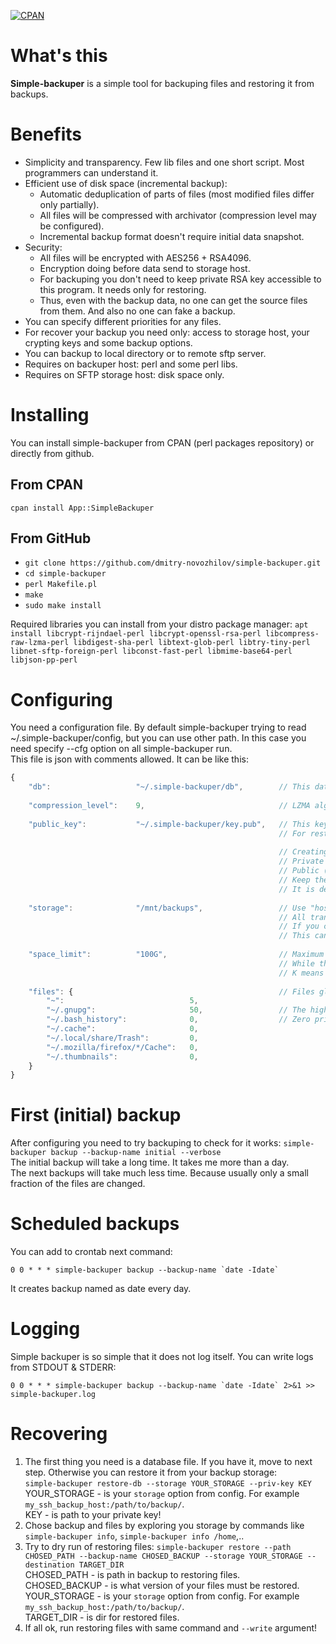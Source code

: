 [![CPAN](https://img.shields.io/cpan/v/App-SimpleBackuper.svg)](https://metacpan.org/release/App-SimpleBackuper)

# What's this
**Simple-backuper** is a simple tool for backuping files and restoring it from backups.

# Benefits
- Simplicity and transparency. Few lib files and one short script. Most programmers can understand it.
- Efficient use of disk space (incremental backup):
  - Automatic deduplication of parts of files (most modified files differ only partially).
  - All files will be compressed with archivator (compression level may be configured).
  - Incremental backup format doesn't require initial data snapshot.
- Security:
  - All files will be encrypted with AES256 + RSA4096.
  - Encryption doing before data send to storage host.
  - For backuping you don't need to keep private RSA key accessible to this program. It needs only for restoring.
  - Thus, even with the backup data, no one can get the source files from them. And also no one can fake a backup.
- You can specify different priorities for any files.
- For recover your backup you need only: access to storage host, your crypting keys and some backup options.
- You can backup to local directory or to remote sftp server.
- Requires on backuper host: perl and some perl libs.
- Requires on SFTP storage host: disk space only.

# Installing

You can install simple-backuper from CPAN (perl packages repository) or directly from github.

## From CPAN

`cpan install App::SimpleBackuper`

## From GitHub

- `git clone https://github.com/dmitry-novozhilov/simple-backuper.git`
- `cd simple-backuper`
- `perl Makefile.pl`
- `make`
- `sudo make install`

Required libraries you can install from your distro package manager:
`apt install libcrypt-rijndael-perl libcrypt-openssl-rsa-perl libcompress-raw-lzma-perl libdigest-sha-perl libtext-glob-perl libtry-tiny-perl libnet-sftp-foreign-perl libconst-fast-perl libmime-base64-perl libjson-pp-perl`

# Configuring

You need a configuration file. By default simple-backuper trying to read ~/.simple-backuper/config, but you can use other path.
In this case you need specify --cfg option on all simple-backuper run.  
This file is json with comments allowed. It can be like this:
```javascript
{
    "db":                   "~/.simple-backuper/db",        // This database file changes every new backup. ~/.simple-backuper/db - is a default value.
    
    "compression_level":    9,                              // LZMA algorythm supports levels 1 to 9
    
    "public_key":           "~/.simple-backuper/key.pub",   // This key using with "backup" command.
                                                            // For restore-db command you need to use private key of this public key.
                                                            
                                                            // Creating new pair of keys:
                                                            // Private (for restoring): openssl genrsa -out ~/.simple-backuper/key 4096
                                                            // Public (for backuping): openssl rsa -in ~/.simple-backuper/key -pubout > ~/.simple-backuper/key.pub
                                                            // Keep the private key as your most valuable asset. Copy it to a safe place.
                                                            // It is desirable not in the backup storage, otherwise it will make it possible to use the backup data for someone other than you.
    
    "storage":              "/mnt/backups",                 // Use "host:path" or "user@host:path" for remote SFTP storage.
                                                            // All transfered data already encrypted.
                                                            // If you choose SFTP, make sure that this SFTP server works without a password.
                                                            // This can be configured with ~/.ssh/ config and ssh key-based authorization.
    
    "space_limit":          "100G",                         // Maximum of disc space on storage.
                                                            // While this limit has been reached, simple-backuper deletes the oldest and lowest priority file.
                                                            // K means kilobytes, M - megabytes, G - gygabytes, T - terabytes.
    
    "files": {                                              // Files globs with it's priorityes.
        "~":                            5,
        "~/.gnupg":                     50,                 // The higher the priority, the less likely it is to delete these files.
        "~/.bash_history":              0,                  // Zero priority prohibits backup. Use it for exceptions.
        "~/.cache":                     0,
        "~/.local/share/Trash":         0,
        "~/.mozilla/firefox/*/Cache":   0,
        "~/.thumbnails":                0,
    }
}
```

# First (initial) backup

After configuring you need to try backuping to check for it works:
`simple-backuper backup --backup-name initial --verbose`  
The initial backup will take a long time. It takes me more than a day.  
The next backups will take much less time. Because usually only a small fraction of the files are changed.

# Scheduled backups

You can add to crontab next command:
```
0 0 * * * simple-backuper backup --backup-name `date -Idate`
```
It creates backup named as date every day.

# Logging

Simple backuper is so simple that it does not log itself. You can write logs from STDOUT & STDERR:
```
0 0 * * * simple-backuper backup --backup-name `date -Idate` 2>&1 >> simple-backuper.log
```

# Recovering

1. The first thing you need is a database file. If you have it, move to next step. Otherwise you can restore it from your backup storage:  
   `simple-backuper restore-db --storage YOUR_STORAGE --priv-key KEY`  
   YOUR_STORAGE - is your `storage` option from config. For example `my_ssh_backup_host:/path/to/backup/`.  
   KEY - is path to your private key!
2. Chose backup and files by exploring you storage by commands like `simple-backuper info`, `simple-backuper info /home`,..
3. Try to dry run of restoring files: `simple-backuper restore --path CHOSED_PATH --backup-name CHOSED_BACKUP --storage YOUR_STORAGE --destination TARGET_DIR`  
   CHOSED_PATH - is path in backup to restoring files.  
   CHOSED_BACKUP - is what version of your files must be restored.  
   YOUR_STORAGE - is your `storage` option from config. For example `my_ssh_backup_host:/path/to/backup/`.  
   TARGET_DIR - is dir for restored files.
4. If all ok, run restoring files with same command and `--write` argument!
